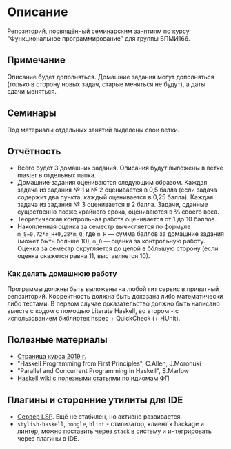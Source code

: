 # Описание

 Репозиторий, посвящённый семинарским занятиям по курсу "Функциональное программирование" для группы БПМИ166.

## Примечание

 Описание будет дополняться. Домашние задания могут дополняться (только в сторону новых задач, старые меняться не будут), а даты сдачи меняться.

## Семинары

 Под материалы отдельных занятий выделены свои ветки.

## Отчётность
 
 * Всего будет 3 домашних задания. Описания будут выложены в ветке master в отдельных папка.
 * Домашние задания оцениваются следующим образом. Каждая задача из задания № 1 и № 2 оценивается в 0,5 балла (если задача содержит два пункта, каждый оценивается в 0,25 балла). Каждая задача из задания № 3 оценивается в 2 балла. Задачи, сданные существенно позже крайнего срока, оцениваются в ⅔ своего веса. 
 * Теоретическая контрольная работа оценивается от 1 до 10 баллов.
 * Накопленная оценка за семестр вычисляется по формуле `m_S=0,72*m_H+0,28*m_Q`, где `m_H` — сумма баллов за домашние задания (может быть больше 10), `m_Q` — оценка за контрольную работу. Оценка за семестр округляется до целой в бóльшую сторону (если оценка окажется равна 11, выставляется 10).

### Как делать домашнюю работу
 
 Программы должны быть выложены на любой гит сервис в приватный репозиторий. Корректность должна быть доказана либо математически либо тестами. В первом случае доказательство должно быть написано вместе с кодом с помощью Literate Haskell, во втором - с использованием библиотек hspec + QuickCheck (+ HUnit). 

## Полезные материалы

 * [Страница курса 2019 г.](http://wiki.cs.hse.ru/Функциональное_программирование_2019)
 * "Haskell Programming from First Principles", C.Allen, J.Moronuki
 * "Parallel and Concurrent Programming in Haskell", S.Marlow
 * [Haskell wiki с полезными статьями по идиомам ФП](https://wiki.haskell.org/Haskell)

## Плагины и сторонние утилиты для IDE
 
 * [Сервер LSP](https://github.com/haskell/haskell-ide-engine). Ещё не стабилен, но активно развивается.
 * `stylish-haskell`, `hoogle`, `hlint` - стилизатор, клиент к hackage и линтер, можно поставить через `stack` в систему и интегрировать через плагины в IDE.
